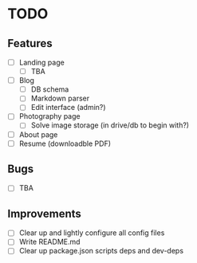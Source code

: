 # TODO

## Features

- [ ] Landing page
  - [ ] TBA
- [ ] Blog
  - [ ] DB schema
  - [ ] Markdown parser
  - [ ] Edit interface (admin?)
- [ ] Photography page
  - [ ] Solve image storage (in drive/db to begin with?)
- [ ] About page
- [ ] Resume (downloadble PDF)

## Bugs

- [ ] TBA

## Improvements

- [ ] Clear up and lightly configure all config files
- [ ] Write README.md
- [ ] Clear up package.json scripts deps and dev-deps

